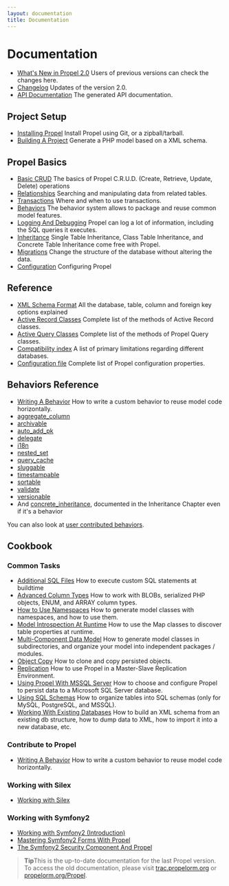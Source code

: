 ```yaml
---
layout: documentation
title: Documentation
---
```



# Documentation #

 * [What's New in Propel 2.0](whats-new.html) Users of previous versions can check the changes here.
 * [Changelog](https://github.com/propelorm/Propel2/blob/master/UPDATE.md) Updates of the version 2.0.
 * [API Documentation](http://api.propelorm.org/) The generated API documentation.

## Project Setup ##

 * [Installing Propel](01-installation.html) Install Propel using Git, or a zipball/tarball.
 * [Building A Project](02-buildtime.html) Generate a PHP model based on a XML schema.

## Propel Basics ##

* [Basic CRUD](03-basic-crud.html) The basics of Propel C.R.U.D. (Create, Retrieve, Update, Delete) operations
* [Relationships](04-relationships.html) Searching and manipulating data from related tables.
* [Transactions](05-transactions.html) Where and when to use transactions.
* [Behaviors](06-behaviors.html) The behavior system allows to package and reuse common model features.
* [Logging And Debugging](07-logging.html) Propel can log a lot of information, including the SQL queries it executes.
* [Inheritance](08-inheritance.html) Single Table Inheritance, Class Table Inheritance, and Concrete Table Inheritance come free with Propel.
* [Migrations](09-migrations.html) Change the structure of the database without altering the data.
* [Configuration](10-configuration.html) Configuring Propel

## Reference ##

* [XML Schema Format](/documentation/reference/schema.html) All the database, table, column and foreign key options explained
* [Active Record Classes](/documentation/reference/active-record.html) Complete list of the methods of Active Record classes.
* [Active Query Classes](/documentation/reference/model-criteria.html) Complete list of the methods of Propel Query classes.
* [Compatibility index](/documentation/reference/compatibility-index.html) A list of primary limitations regarding different databases.
* [Configuration file](/documentation/reference/configuration-file.html) Complete list of Propel configuration properties.


## Behaviors Reference ##

* [Writing A Behavior](/documentation/cookbook/writing-behavior.html) How to write a custom behavior to reuse model code horizontally.
* [aggregate_column](/documentation/behaviors/aggregate-column.html)
* [archivable](/documentation/behaviors/archivable.html)
* [auto_add_pk](/documentation/behaviors/auto-add-pk.html)
* [delegate](/documentation/behaviors/delegate.html)
* [i18n](/documentation/behaviors/i18n.html)
* [nested_set](/documentation/behaviors/nested-set.html)
* [query_cache](/documentation/behaviors/query-cache.html)
* [sluggable](/documentation/behaviors/sluggable.html)
* [timestampable](/documentation/behaviors/timestampable.html)
* [sortable](/documentation/behaviors/sortable.html)
* [validate](/documentation/behaviors/validate.html)
* [versionable](/documentation/behaviors/versionable.html)
* And [concrete_inheritance](08-inheritance.html), documented in the Inheritance Chapter even if it's a behavior

You can also look at [user contributed behaviors](../documentation/cookbook/user-contributed-behaviors.html).

## Cookbook ##

### Common Tasks ###

* [Additional SQL Files](/documentation/cookbook/adding-additional-sql-files.html) How to execute custom SQL statements at buildtime
* [Advanced Column Types](/documentation/cookbook/working-with-advanced-column-types.html) How to work with BLOBs, serialized PHP objects, ENUM, and ARRAY column types.
* [How to Use Namespaces](/documentation/cookbook/namespaces.html) How to generate model classes with namespaces, and how to use them.
* [Model Introspection At Runtime](/documentation/cookbook/runtime-introspection.html) How to use the Map classes to discover table properties at runtime.
* [Multi-Component Data Model](/documentation/cookbook/multi-component-data-model.html) How to generate model classes in subdirectories, and organize your model into independent packages / modules.
* [Object Copy](/documentation/cookbook/copying-persisted-objects.html) How to clone and copy persisted objects.
* [Replication](/documentation/cookbook/replication.html) How to use Propel in a Master-Slave Replication Environment.
* [Using Propel With MSSQL Server](/documentation/cookbook/using-mssql-server.html) How to choose and configure Propel to persist data to a Microsoft SQL Server database.
* [Using SQL Schemas](/documentation/cookbook/using-sql-schemas.html) How to organize tables into SQL schemas (only for MySQL, PostgreSQL, and MSSQL).
* [Working With Existing Databases](/documentation/cookbook/working-with-existing-databases.html) How to build an XML schema from an existing db structure, how to dump data to XML, how to import it into a new database, etc.

### Contribute to Propel ###

* [Writing A Behavior](/documentation/cookbook/writing-behavior.html) How to write a custom behavior to reuse model code horizontally.

### Working with Silex ###

* [Working with Silex](/documentation/cookbook/silex/working-with-silex.html)

### Working with Symfony2 ###

* [Working with Symfony2 (Introduction)](/documentation/cookbook/symfony2/working-with-symfony2.html)
* [Mastering Symfony2 Forms With Propel](/documentation/cookbook/symfony2/mastering-symfony2-forms-with-propel.html)
* [The Symfony2 Security Component And Propel](/documentation/cookbook/symfony2/the-symfony2-security-component-and-propel.html)

>**Tip**This is the up-to-date documentation for the last Propel version.
> To access the old documentation, please visit
[trac.propelorm.org](http://trac.propelorm.org) or
[propelorm.org/Propel](http://propelorm.org/Propel/).
